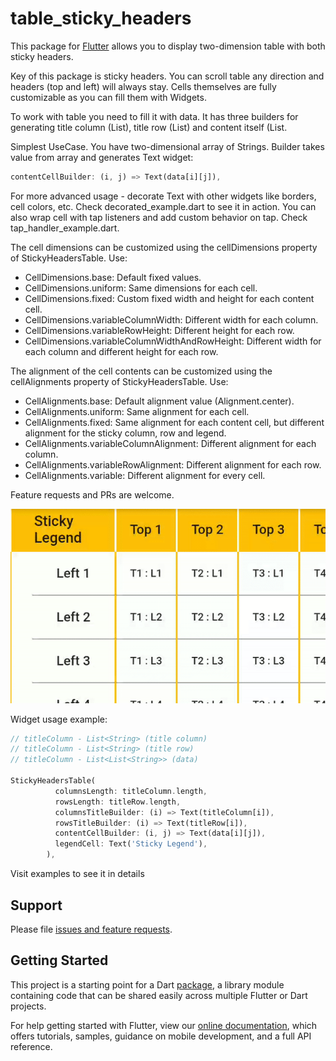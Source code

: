 # table_sticky_headers

This package for [Flutter](https://flutter.io) allows you to display two-dimension table with both sticky headers.

Key of this package is sticky headers. You can scroll table any direction and headers (top and left) will always stay. 
Cells themselves are fully customizable as you can fill them with Widgets. 

To work with table you need to fill it with data. It has three builders for generating title column (List<Widget>), title row (List<Widget>) and content itself (List<Widget>.

Simplest UseCase. You have two-dimensional array of Strings. Builder takes value from array and generates Text widget: 
```dart
contentCellBuilder: (i, j) => Text(data[i][j]),
```

For more advanced usage - decorate Text with other widgets like borders, cell colors, etc. Check decorated_example.dart to see it in action.
You can also wrap cell with tap listeners and add custom behavior on tap. Check tap_handler_example.dart.

The cell dimensions can be customized using the cellDimensions property of StickyHeadersTable. Use:
- CellDimensions.base: Default fixed values.
- CellDimensions.uniform: Same dimensions for each cell.
- CellDimensions.fixed: Custom fixed width and height for each content cell.
- CellDimensions.variableColumnWidth: Different width for each column.
- CellDimensions.variableRowHeight: Different height for each row.
- CellDimensions.variableColumnWidthAndRowHeight: Different width for each column and different height for each row.

The alignment of the cell contents can be customized using the cellAlignments property of StickyHeadersTable. Use:
- CellAlignments.base: Default alignment value (Alignment.center).
- CellAlignments.uniform: Same alignment for each cell.
- CellAlignments.fixed: Same alignment for each content cell, but different alignment for the sticky column, row and legend.
- CellAlignments.variableColumnAlignment: Different alignment for each column.
- CellAlignments.variableRowAlignment: Different alignment for each row.
- CellAlignments.variable: Different alignment for every cell.
  
Feature requests and PRs are welcome.  

![Examples](https://github.com/AlexBacich/sticky-headers-table/blob/master/example/sticky_demo.gif?raw=true)


Widget usage example:
```dart
// titleColumn - List<String> (title column)
// titleColumn - List<String> (title row)
// titleColumn - List<List<String>> (data)

StickyHeadersTable(
          columnsLength: titleColumn.length,
          rowsLength: titleRow.length,
          columnsTitleBuilder: (i) => Text(titleColumn[i]),
          rowsTitleBuilder: (i) => Text(titleRow[i]),
          contentCellBuilder: (i, j) => Text(data[i][j]),
          legendCell: Text('Sticky Legend'),
        ),
```

Visit examples to see it in details

## Support

Please file [issues and feature requests](https://github.com/AlexBacich/sticky-headers-table).

## Getting Started

This project is a starting point for a Dart
[package](https://flutter.dev/developing-packages/),
a library module containing code that can be shared easily across
multiple Flutter or Dart projects.

For help getting started with Flutter, view our 
[online documentation](https://flutter.dev/docs), which offers tutorials, 
samples, guidance on mobile development, and a full API reference.
